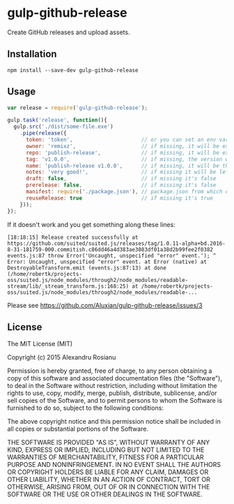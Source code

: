 # gulp-github-release

Create GitHub releases and upload assets.

## Installation

```
npm install --save-dev gulp-github-release
```

## Usage

```js
var release = require('gulp-github-release');

gulp.task('release', function(){
  gulp.src('./dist/some-file.exe')
    .pipe(release({
      token: 'token',                      // or you can set an env var called GITHUB_TOKEN instead
      owner: 'remixz',                     // if missing, it will be extracted from manifest (the repository.url field)
      repo: 'publish-release',             // if missing, it will be extracted from manifest (the repository.url field)
      tag: 'v1.0.0',                       // if missing, the version will be extracted from manifest and prepended by a 'v'
      name: 'publish-release v1.0.0',      // if missing, it will be the same as the tag
      notes: 'very good!',                 // if missing it will be left undefined
      draft: false,                        // if missing it's false
      prerelease: false,                   // if missing it's false
      manifest: require('./package.json'), // package.json from which default values will be extracted if they're missing
      reuseRelease: true                   // if missing it's true
    }));
});
```

If it doesn't work and you get something along these lines:

```
[18:18:15] Release created successfully at https://github.com/suited/suited.js/releases/tag/1.0.11-alpha+bd.2016-8-31-181759-000.commitish.c86dd46a4d383ae3083df01a38d2b99fee2f0382 events.js:87 throw Error('Uncaught, unspecified "error" event.'); ^ Error: Uncaught, unspecified "error" event. at Error (native) at DestroyableTransform.emit (events.js:87:13) at done (/home/robertk/projects-oss/suited.js/node_modules/through2/node_modules/readable-stream/lib/_stream_transform.js:168:25) at /home/robertk/projects-oss/suited.js/node_modules/through2/node_modules/readable-...
```

Please see https://github.com/Aluxian/gulp-github-release/issues/3

## License

The MIT License (MIT)

Copyright (c) 2015 Alexandru Rosianu

Permission is hereby granted, free of charge, to any person obtaining a copy
of this software and associated documentation files (the "Software"), to deal
in the Software without restriction, including without limitation the rights
to use, copy, modify, merge, publish, distribute, sublicense, and/or sell
copies of the Software, and to permit persons to whom the Software is
furnished to do so, subject to the following conditions:

The above copyright notice and this permission notice shall be included in all
copies or substantial portions of the Software.

THE SOFTWARE IS PROVIDED "AS IS", WITHOUT WARRANTY OF ANY KIND, EXPRESS OR
IMPLIED, INCLUDING BUT NOT LIMITED TO THE WARRANTIES OF MERCHANTABILITY,
FITNESS FOR A PARTICULAR PURPOSE AND NONINFRINGEMENT. IN NO EVENT SHALL THE
AUTHORS OR COPYRIGHT HOLDERS BE LIABLE FOR ANY CLAIM, DAMAGES OR OTHER
LIABILITY, WHETHER IN AN ACTION OF CONTRACT, TORT OR OTHERWISE, ARISING FROM,
OUT OF OR IN CONNECTION WITH THE SOFTWARE OR THE USE OR OTHER DEALINGS IN THE
SOFTWARE.
